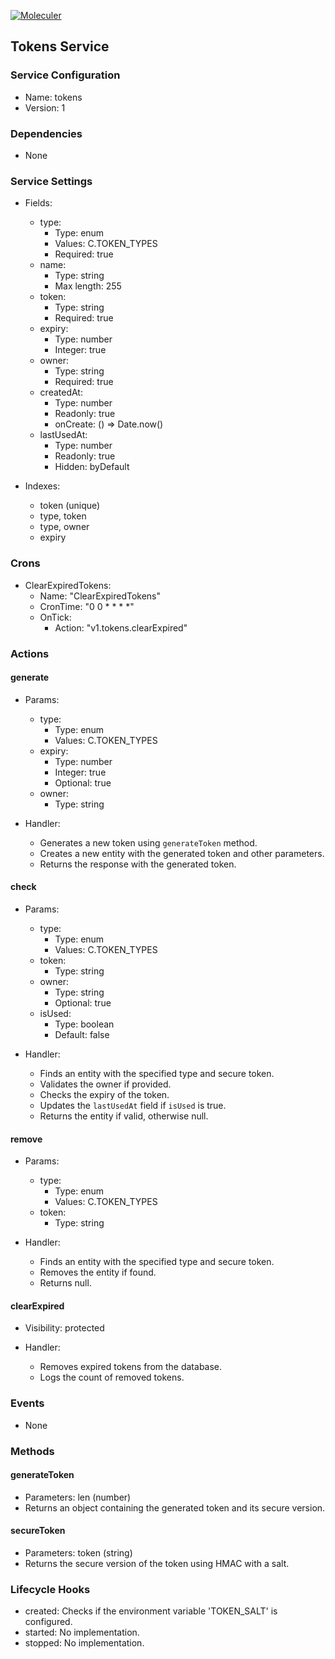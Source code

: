 [![Moleculer](https://badgen.net/badge/Powered%20by/Moleculer/0e83cd)](https://moleculer.services)
## Tokens Service

### Service Configuration

- Name: tokens
- Version: 1

### Dependencies

- None

### Service Settings

- Fields:
  - type:
    - Type: enum
    - Values: C.TOKEN_TYPES
    - Required: true
  - name:
    - Type: string
    - Max length: 255
  - token:
    - Type: string
    - Required: true
  - expiry:
    - Type: number
    - Integer: true
  - owner:
    - Type: string
    - Required: true
  - createdAt:
    - Type: number
    - Readonly: true
    - onCreate: () => Date.now()
  - lastUsedAt:
    - Type: number
    - Readonly: true
    - Hidden: byDefault

- Indexes:
  - token (unique)
  - type, token
  - type, owner
  - expiry

### Crons

- ClearExpiredTokens:
  - Name: "ClearExpiredTokens"
  - CronTime: "0 0 * * * *"
  - OnTick:
    - Action: "v1.tokens.clearExpired"

### Actions

#### generate

- Params:
  - type:
    - Type: enum
    - Values: C.TOKEN_TYPES
  - expiry:
    - Type: number
    - Integer: true
    - Optional: true
  - owner:
    - Type: string

- Handler:
  - Generates a new token using `generateToken` method.
  - Creates a new entity with the generated token and other parameters.
  - Returns the response with the generated token.

#### check

- Params:
  - type:
    - Type: enum
    - Values: C.TOKEN_TYPES
  - token:
    - Type: string
  - owner:
    - Type: string
    - Optional: true
  - isUsed:
    - Type: boolean
    - Default: false

- Handler:
  - Finds an entity with the specified type and secure token.
  - Validates the owner if provided.
  - Checks the expiry of the token.
  - Updates the `lastUsedAt` field if `isUsed` is true.
  - Returns the entity if valid, otherwise null.

#### remove

- Params:
  - type:
    - Type: enum
    - Values: C.TOKEN_TYPES
  - token:
    - Type: string

- Handler:
  - Finds an entity with the specified type and secure token.
  - Removes the entity if found.
  - Returns null.

#### clearExpired

- Visibility: protected

- Handler:
  - Removes expired tokens from the database.
  - Logs the count of removed tokens.

### Events

- None

### Methods

#### generateToken

- Parameters: len (number)
- Returns an object containing the generated token and its secure version.

#### secureToken

- Parameters: token (string)
- Returns the secure version of the token using HMAC with a salt.

### Lifecycle Hooks

- created: Checks if the environment variable 'TOKEN_SALT' is configured.
- started: No implementation.
- stopped: No implementation.
